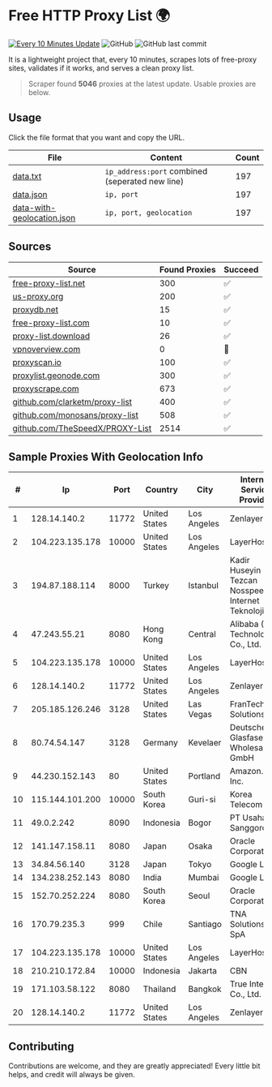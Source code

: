 
# Free HTTP Proxy List 🌍

[![Every 10 Minutes Update](https://github.com/mertguvencli/http-proxy-list/actions/workflows/main.yml/badge.svg?branch=main)](https://github.com/mertguvencli/http-proxy-list/actions/workflows/main.yml)
![GitHub](https://img.shields.io/github/license/mertguvencli/http-proxy-list)
![GitHub last commit](https://img.shields.io/github/last-commit/mertguvencli/http-proxy-list)

It is a lightweight project that, every 10 minutes, scrapes lots of free-proxy sites, validates if it works, and serves a clean proxy list.


> Scraper found **5046** proxies at the latest update. Usable proxies are below.

## Usage

Click the file format that you want and copy the URL.


|File|Content|Count|
|----|-------|-----|
|[data.txt](https://raw.githubusercontent.com/mertguvencli/http-proxy-list/main/proxy-list/data.txt)|`ip_address:port` combined (seperated new line)|197|
|[data.json](https://raw.githubusercontent.com/mertguvencli/http-proxy-list/main/proxy-list/data.json)|`ip, port`|197|
|[data-with-geolocation.json](https://raw.githubusercontent.com/mertguvencli/http-proxy-list/main/proxy-list/data-with-geolocation.json)|`ip, port, geolocation`|197|

## Sources

|Source|Found Proxies|Succeed|
|------|-------------|-------|
|[free-proxy-list.net](https://free-proxy-list.net)|300|✅|
|[us-proxy.org](https://www.us-proxy.org)|200|✅|
|[proxydb.net](http://proxydb.net)|15|✅|
|[free-proxy-list.com](https://free-proxy-list.com/?page=&port=&type%5B%5D=http&type%5B%5D=https&up_time=0&search=Search)|10|✅|
|[proxy-list.download](https://www.proxy-list.download/HTTP)|26|✅|
|[vpnoverview.com](https://vpnoverview.com/privacy/anonymous-browsing/free-proxy-servers)|0|🚫|
|[proxyscan.io](https://www.proxyscan.io)|100|✅|
|[proxylist.geonode.com](https://proxylist.geonode.com/api/proxy-list?limit=300&page=1&sort_by=lastChecked&sort_type=desc&protocols=http,https)|300|✅|
|[proxyscrape.com](https://api.proxyscrape.com/v2/?request=displayproxies&protocol=http&timeout=10000&country=all&ssl=all&anonymity=all)|673|✅|
|[github.com/clarketm/proxy-list](https://raw.githubusercontent.com/clarketm/proxy-list/master/proxy-list-raw.txt)|400|✅|
|[github.com/monosans/proxy-list](https://raw.githubusercontent.com/monosans/proxy-list/main/proxies/http.txt)|508|✅|
|[github.com/TheSpeedX/PROXY-List](https://raw.githubusercontent.com/TheSpeedX/PROXY-List/master/http.txt)|2514|✅|


## Sample Proxies With Geolocation Info

|#|Ip|Port|Country|City|Internet Service Provider|
|-|--|----|-------|----|-------------------------|
|1|128.14.140.2|11772|United States|Los Angeles|Zenlayer Inc|
|2|104.223.135.178|10000|United States|Los Angeles|LayerHost|
|3|194.87.188.114|8000|Turkey|Istanbul|Kadir Huseyin Tezcan Nosspeed Internet Teknolojileri|
|4|47.243.55.21|8080|Hong Kong|Central|Alibaba (US) Technology Co., Ltd.|
|5|104.223.135.178|10000|United States|Los Angeles|LayerHost|
|6|128.14.140.2|11772|United States|Los Angeles|Zenlayer Inc|
|7|205.185.126.246|3128|United States|Las Vegas|FranTech Solutions|
|8|80.74.54.147|3128|Germany|Kevelaer|Deutsche Glasfaser Wholesale GmbH|
|9|44.230.152.143|80|United States|Portland|Amazon.com, Inc.|
|10|115.144.101.200|10000|South Korea|Guri-si|Korea Telecom|
|11|49.0.2.242|8090|Indonesia|Bogor|PT Usaha Adi Sanggoro|
|12|141.147.158.11|8080|Japan|Osaka|Oracle Corporation|
|13|34.84.56.140|3128|Japan|Tokyo|Google LLC|
|14|134.238.252.143|8080|India|Mumbai|Google LLC|
|15|152.70.252.224|8080|South Korea|Seoul|Oracle Corporation|
|16|170.79.235.3|999|Chile|Santiago|TNA Solutions SpA|
|17|104.223.135.178|10000|United States|Los Angeles|LayerHost|
|18|210.210.172.84|10000|Indonesia|Jakarta|CBN|
|19|171.103.58.122|8080|Thailand|Bangkok|True Internet Co., Ltd.|
|20|128.14.140.2|11772|United States|Los Angeles|Zenlayer Inc|



## Contributing

Contributions are welcome, and they are greatly appreciated! Every
little bit helps, and credit will always be given.

